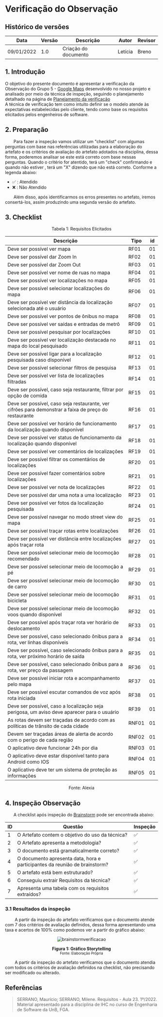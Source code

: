 # Verificação do Observação

## Histórico de versões
| Data       | Versão | Descrição            | Autor                                         | Revisor                                      |
| ---------- | ------ | -------------------- | --------------------------------------------- | -------------------------------------------- |
| 09/01/2022 | 1.0    | Criação do documento | Letícia | Breno |
## 1. Introdução

O objetivo do presente documento é apresentar a verificação da Observação do Grupo 5 - [Google Maps](https://requisitos-de-software.github.io/2022.2-GoogleMaps/)  desenvolvido no nosso projeto e analisado por meio da técnica de inspeção, seguindo o planejamento detalhado na página de [Planejamento da verificação](../planejamento.md)
<br>A técnica de verificação tem como intuito definir se o modelo atende às expectativas estabelecidas pelo cliente, tendo como base os requisitos elicitados pelos engenheiros de software.


## 2. Preparação

&emsp;&emsp;Para fazer a inspeção vamos utilizar um "checklist" com algumas perguntas com base nas referências utilizadas para a elaboração do artefato e os critérios de avaliação do artefato adotados na disciplina, dessa forma, poderemos analisar se este está correto com base nessas perguntas. Quando o critério for atentido, terá um "check" confirmando e quando não estiver , terá um "X" dizendo que não está correto. Conforme a legenda abaixo:

- ✅ : Atendido
- ❌ : Não Atendido

&emsp;&emsp;Além disso, após identificarmos os erros presentes no artefato, iremos consertá-los, assim produzindo uma segunda versão do artefato.
## 3. Checklist

<figcaption align="center">Tabela 1: Requisitos Elicitados</figcaption>

| Descrição                                                                                             | Tipo  | id  |
| ----------------------------------------------------------------------------------------------------- | ----- | --- |
| Deve ser possível ver mapa                                                                            | RF01  | 01  |
| Deve ser possível dar Zoom In                                                                         | RF02  | 01  |
| Deve ser possível dar Zoom Out                                                                        | RF03  | 01  |
| Deve ser possível ver nome de ruas no mapa                                                            | RF04  | 01  |
| Deve ser possível ver localizações no mapa                                                            | RF05  | 01  |
| Deve ser possível selecionar localizações do mapa                                                     | RF06  | 01  |
| Deve ser possível ver distância da localização selecionada até o usuário                              | RF07  | 01  |
| Deve ser possível ver pontos de ônibus no mapa                                                        | RF08  | 01  |
| Deve ser possível ver saídas e entradas de metrô                                                      | RF09  | 01  |
| Deve ser possível pesquisar por localizações                                                          | RF10  | 01  |
| Deve ser possível ver localização destacada no mapa do local pesquisado                               | RF11  | 01  |
| Deve ser possível ligar para a localização pesquisada caso disponível                                 | RF12  | 01  |
| Deve ser possível selecionar filtros de pesquisa                                                      | RF13  | 01  |
| Deve ser possível ver lista de localizações filtradas                                                 | RF14  | 01  |
| Deve ser possível, caso seja restaurante, filtrar por opção de comida                                 | RF15  | 01  |
| Deve ser possível, caso seja restaurante, ver cifrões para demonstrar a faixa de preço do restaurante | RF16  | 01  |
| Deve ser possível ver horário de funcionamento da localização quando disponível                       | RF17  | 01  |
| Deve ser possível ver status de funcionamento da localização quando disponível                        | RF18  | 01  |
| Deve ser possível ver comentários de localizações                                                     | RF19  | 01  |
| Deve ser possível filtrar os comentários de localizações                                              | RF20  | 01  |
| Deve ser possível fazer comentários sobre localizações                                                | RF21  | 01  |
| Deve ser possível ver nota de localizações                                                            | RF22  | 01  |
| Deve ser possível dar uma nota a uma localização                                                      | RF23  | 01  |
| Deve ser possível ver fotos da localização pesquisada                                                 | RF24  | 01  |
| Deve ser possível navegar no modo street view do mapa                                                 | RF25  | 01  |
| Deve ser possível traçar rotas entre localizações                                                     | RF26  | 01  |
| Deve ser possível ver distância entre localizações após traçar rota                                   | RF27  | 01  |
| Deve ser possível selecionar meio de locomoção recomendado                                            | RF28  | 01  |
| Deve ser possível selecionar meio de locomoção a pé                                                   | RF29  | 01  |
| Deve ser possível selecionar meio de locomoção de carro                                               | RF30  | 01  |
| Deve ser possível selecionar meio de locomoção bicicleta                                              | RF31  | 01  |
| Deve ser possível selecionar meio de locomoção voos quando disponível                                 | RF32  | 01  |
| Deve ser possível após traçar rota ver horário de deslocamento                                        | RF33  | 01  |
| Deve ser possível, caso selecionado ônibus para a rota, ver linhas disponíveis                        | RF34  | 01  |
| Deve ser possível, caso selecionado ônibus para a rota, ver próximo horário de saída                  | RF35  | 01  |
| Deve ser possível, caso selecionado ônibus para a rota, ver preço da passagem                         | RF36  | 01  |
| Deve ser possível iniciar rota e acompanhamento pelo mapa                                             | RF37  | 01  |
| Deve ser possível escutar comandos de voz após rota iniciada                                          | RF38  | 01  |
| Deve ser possível, caso a localização seja perigosa, um aviso deve aparecer para o usuário            | RF39  | 01  |
| As rotas devem ser traçadas de acordo com as políticas de trânsito de cada cidade                     | RNF01 | 01  |
| Devem ser traçadas áreas de alerta de acordo com o perigo de cada região                              | RNF02 | 01  |
| O aplicativo deve funcionar 24h por dia                                                               | RNF03 | 01  |
| O aplicativo deve estar disponível tanto para Android como IOS                                        | RNF04 | 01  |
| O aplicativo deve ter um sistema de proteção as informações                                           | RNF05 | 01  |

<figcaption align="center">Fonte: Alexia</figcaption>

</center>

## 4. Inspeção Observação

&emsp;&emsp;A checklist após inspeção do [Brainstorm](../../elicitacao/brainstorm.md) pode ser encontrada abaixo:

<center>

|ID|Questão| Inspeção |
|-----------|-------------|-------------|
| 1 | O Artefato contem o objetivo do uso da técnica? | ✅ |
| 2 | O Artefato apresenta a metodologia? | ✅ |
| 3 | O documento está gramaticalmente correto?| ✅ |
| 4 | O documento apresenta data, hora e participantes da reunião de brainstorm? |✅ |
| 5 | O artefato está bem estruturado? |✅ |
| 6 | Conseguiu extrair Requisitos da técnica? |✅ |
| 7 | Apresenta uma tabela com os requisitos extraídos? |✅ |


</center>


### 3.1 Resultados da inspeção
&emsp;&emsp; A partir da inspeção do artefato verificamos que o documento atende com 7 dos critérios de avaliação definidos, dessa forma apresentando uma taxa e acertos de 100% como podemos ver a partir do gráfico abaixo:

<center>

![brainstormverificacao](https://user-images.githubusercontent.com/72623771/211176682-7306eeb1-d38c-4a79-abc8-5552d3875417.png)

</center>

<figcaption align='center'>
    <b>Figura 1: Gráfico Storytelling  </b>
    <br><small> Fonte: Elaboração Própria </small>
</figcaption>


&emsp;&emsp; A partir da inspeção do artefato verificamos que o documento atendia com todos os critérios de avaliação definidos na checklist, não precisando ser modificado ou alterado.


## Referências

> SERRANO, Maurício; SERRANO, Milene. Requisitos - Aula 23. 1º/2022. Material apresentado para a disciplina de IHC no curso de Engenharia de Software da UnB, FGA.
